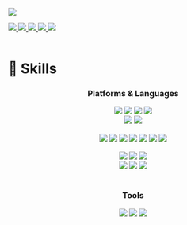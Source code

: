 <img src="https://capsule-render.vercel.app/api?type=transparent&theme=tokyonight&height=100&section=header&text=LEE%20JIAN&fontSize=100&animation=twinkling&fontAlign=24&fontAlignY=70" /><br>

<a href="https://huggingface.co/jian1114">
    <img src="https://img.shields.io/badge/Hugging Face-FDD21E?style=flat-square&logo=HuggoingFace&logoColor=black"/>
</a>
<a href="https://www.notion.so/JIAN-LEE-test-b25e5d3330274e35a7cb9a76944f7c87?pvs=4">
    <img src="https://img.shields.io/badge/Notion-000000?style=flat-square&logo=Notion&logoColor=white"/>
</a>
<a href="https://mail.google.com/mail/?view=cm&amp;fs=1&amp;to=ehdms1114@gmail.com">
    <img src="https://img.shields.io/badge/gmail-EA4335?style=flat-square&logo=gmail&logoColor=white"/>
</a>
<a href="https://instagram.com/jjan_lee?igshid=MmIzYWVlNDQ5Yg==">
    <span><img src="https://img.shields.io/badge/instagram-E4405F?style=flat-square&logo=instagram&logoColor=white"></span>
</a>
<a href="https://jiandata.tistory.com/">
    <span><img src="https://img.shields.io/badge/Tistory-000000?style=flat-square&logo=tistory&logoColor=white"></span>
</a>
<br><br>


# 💪 Skills 
<div align="center">

### <b> Platforms & Languages </b>

<span><img src="https://img.shields.io/badge/Python-3776AB?style=for-the-badge&logo=Python&logoColor=white"></span>
<span><img src="https://img.shields.io/badge/rstudio-75AADB?style=for-the-badge&logo=rstudio&logoColor=white"></span>
<span><img src="https://img.shields.io/badge/HTML5-E34F26?style=for-the-badge&logo=HTML5&logoColor=white"></span>
<span><img src="https://img.shields.io/badge/CSS3-1572B6?style=for-the-badge&logo=CSS3&logoColor=white"></span>
<br>
<span><img src="https://img.shields.io/badge/mysql-4479A1?style=for-the-badge&logo=mysql&logoColor=white"></span>
<span><img src="https://img.shields.io/badge/sqlite-003B57?style=for-the-badge&logo=sqlite&logoColor=white"></span>
<br>  
<span><img src="https://img.shields.io/badge/numpy-013243?style=for-the-badge&logo=numpy&logoColor=white"></span>
<span><img src="https://img.shields.io/badge/pandas-150458?style=for-the-badge&logo=pandas&logoColor=white"></span>
<span><img src="https://img.shields.io/badge/selenium-43B02A?style=for-the-badge&logo=selenium&logoColor=white"></span>
<span><img src="https://img.shields.io/badge/scikitlearn-F7931E?style=for-the-badge&logo=scikitlearn&logoColor=white"></span>
<span><img src="https://img.shields.io/badge/tensorflow-FF6F00?style=for-the-badge&logo=tensorflow&logoColor=white"></span>
<span><img src="https://img.shields.io/badge/pytorch-EE4C2C?style=for-the-badge&logo=pytorch&logoColor=white"></span>
<span><img src="https://img.shields.io/badge/Keras-D00000?style=for-the-badge&logo=Keras&logoColor=white"></span>
<br>  
<span><img src="https://img.shields.io/badge/django-092E20?style=for-the-badge&logo=django&logoColor=white"></span>
<span><img src="https://img.shields.io/badge/openai-412991?style=for-the-badge&logo=openai&logoColor=white"></span>
<span><img src="https://img.shields.io/badge/fastapi-009688?style=for-the-badge&logo=fastapi&logoColor=white"></span>
<br> 
<span><img src="https://img.shields.io/badge/linux-FCC624?style=for-the-badge&logo=linux&logoColor=black"></span>
<span><img src="https://img.shields.io/badge/amazon ec2-FF9900?style=for-the-badge&logo=amazonec2&logoColor=white"></span>
<span><img src="https://img.shields.io/badge/amazon aws-232F3E?style=for-the-badge&logo=amazonaws&logoColor=white"></span>
<br><br>

### <b> Tools </b>
<span><img src="https://img.shields.io/badge/GitHub-181717?style=for-the-badge&logo=GitHub&logoColor=white"></span>
<span><img src="https://img.shields.io/badge/VScode-007ACC?style=for-the-badge&logo=visualstudiocode&logoColor=white"></span>
<span><img src="https://img.shields.io/badge/colab-F9AB00?style=for-the-badge&logo=googlecolab&logoColor=white"></span>

<br>





# 


<!-- 

![Top Langs](https://github-readme-stats.vercel.app/api/top-langs/?username=jian1114&layout=compact&theme=tokyonight)

![Jian's GitHub stats](https://github-readme-stats.vercel.app/api?username=jian1114&theme=tokyonight&show_icons=true) -->

</div>